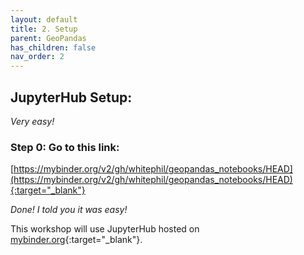 ```yaml
---
layout: default
title: 2. Setup
parent: GeoPandas
has_children: false
nav_order: 2
---
```


## JupyterHub Setup:  
*Very easy!*

### Step 0: Go to this link:
[https://mybinder.org/v2/gh/whitephil/geopandas_notebooks/HEAD](https://mybinder.org/v2/gh/whitephil/geopandas_notebooks/HEAD){:target="_blank"}

*Done! I told you it was easy!*

This workshop will use JupyterHub hosted on [mybinder.org](https://mybinder.org){:target="_blank"}.  

[Python]: img/PythonLogo.png
[Pandas]: img/Pandas_logo.png
[SignUp]: img/JH_log_in.png
[LogIn]: img/gpdLogin.png
[HubHome]: img/hubHome.png
[HubHome2]: img/hubHome2.png
